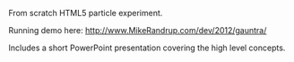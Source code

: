 From scratch HTML5 particle experiment.

Running demo here:
http://www.MikeRandrup.com/dev/2012/gauntra/

Includes a short PowerPoint presentation covering the high level concepts.